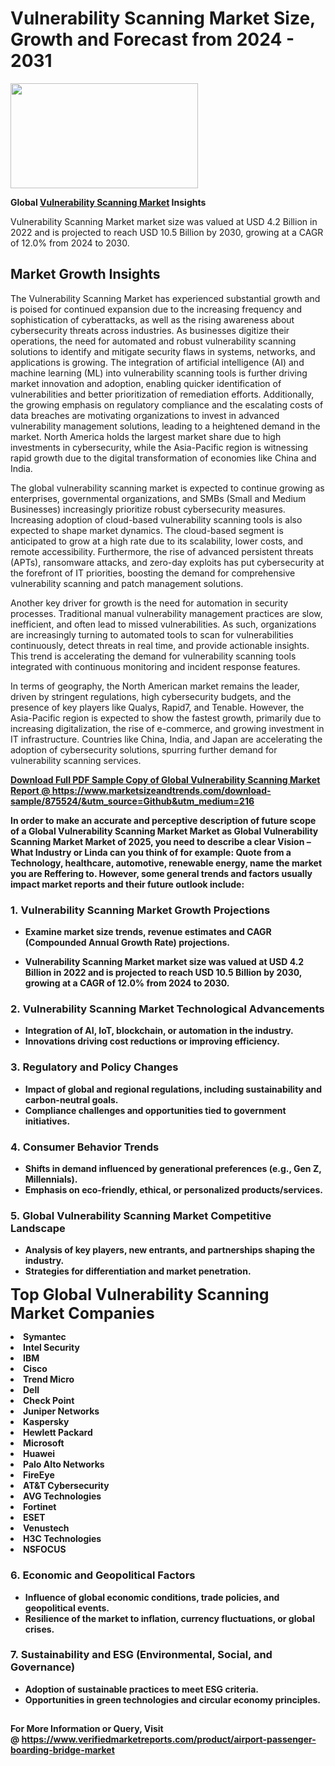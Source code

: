 <H1>Vulnerability Scanning Market Size, Growth and Forecast from 2024 - 2031</H1><img class="aligncenter size-medium wp-image-584254" src="https://thirdeyenews.in/wp-content/uploads/2024/09/Global-Market-Research-300x168.jpeg" alt="" width="300" height="168" /><p><strong>Global&nbsp;<a href="https://www.marketsizeandtrends.com/download-sample/875524/&amp;utm_source=Github&utm_medium=216">Vulnerability Scanning Market</a> Insights</strong></p><p>Vulnerability Scanning Market market size was valued at USD 4.2 Billion in 2022 and is projected to reach USD 10.5 Billion by 2030, growing at a CAGR of 12.0% from 2024 to 2030.</p><p><h2>Market Growth Insights</h2> <p>The Vulnerability Scanning Market has experienced substantial growth and is poised for continued expansion due to the increasing frequency and sophistication of cyberattacks, as well as the rising awareness about cybersecurity threats across industries. As businesses digitize their operations, the need for automated and robust vulnerability scanning solutions to identify and mitigate security flaws in systems, networks, and applications is growing. The integration of artificial intelligence (AI) and machine learning (ML) into vulnerability scanning tools is further driving market innovation and adoption, enabling quicker identification of vulnerabilities and better prioritization of remediation efforts. Additionally, the growing emphasis on regulatory compliance and the escalating costs of data breaches are motivating organizations to invest in advanced vulnerability management solutions, leading to a heightened demand in the market. North America holds the largest market share due to high investments in cybersecurity, while the Asia-Pacific region is witnessing rapid growth due to the digital transformation of economies like China and India.</p> <p><strong><a href="#"></a></strong></p> <p>The global vulnerability scanning market is expected to continue growing as enterprises, governmental organizations, and SMBs (Small and Medium Businesses) increasingly prioritize robust cybersecurity measures. Increasing adoption of cloud-based vulnerability scanning tools is also expected to shape market dynamics. The cloud-based segment is anticipated to grow at a high rate due to its scalability, lower costs, and remote accessibility. Furthermore, the rise of advanced persistent threats (APTs), ransomware attacks, and zero-day exploits has put cybersecurity at the forefront of IT priorities, boosting the demand for comprehensive vulnerability scanning and patch management solutions.</p> <p>Another key driver for growth is the need for automation in security processes. Traditional manual vulnerability management practices are slow, inefficient, and often lead to missed vulnerabilities. As such, organizations are increasingly turning to automated tools to scan for vulnerabilities continuously, detect threats in real time, and provide actionable insights. This trend is accelerating the demand for vulnerability scanning tools integrated with continuous monitoring and incident response features.</p> <p>In terms of geography, the North American market remains the leader, driven by stringent regulations, high cybersecurity budgets, and the presence of key players like Qualys, Rapid7, and Tenable. However, the Asia-Pacific region is expected to show the fastest growth, primarily due to increasing digitalization, the rise of e-commerce, and growing investment in IT infrastructure. Countries like China, India, and Japan are accelerating the adoption of cybersecurity solutions, spurring further demand for vulnerability scanning services.</p> <p><strong><a href="#"></p><p><span class=""><strong>Download Full PDF Sample Copy of Global Vulnerability Scanning Market Report</strong> @ <a href="https://www.marketsizeandtrends.com/download-sample/875524/&amp;utm_source=Github&utm_medium=216" target="_blank">https://www.marketsizeandtrends.com/download-sample/875524/&amp;utm_source=Github&utm_medium=216</a></span></p><p>In order to make an accurate and perceptive description of future scope of a Global&nbsp;Vulnerability Scanning Market Market as Global&nbsp;Vulnerability Scanning Market Market of 2025, you need to describe a clear Vision &ndash; What Industry or Linda can you think of for example: Quote from a Technology, healthcare, automotive, renewable energy, name the market you are Reffering to. However, some general trends and factors usually impact market reports and their future outlook include:</p><h3>1.&nbsp;<strong>Vulnerability Scanning Market Growth Projections</strong></h3><ul><li>Examine market size trends, revenue estimates and CAGR (Compounded Annual Growth Rate) projections.</li><li><p>Vulnerability Scanning Market market size was valued at USD 4.2 Billion in 2022 and is projected to reach USD 10.5 Billion by 2030, growing at a CAGR of 12.0% from 2024 to 2030.</p></li></ul><h3>2.&nbsp;<strong>Vulnerability Scanning Market Technological Advancements</strong></h3><ul><li>Integration of AI, IoT, blockchain, or automation in the industry.</li><li>Innovations driving cost reductions or improving efficiency.</li></ul><h3>3.&nbsp;<strong>Regulatory and Policy Changes</strong></h3><ul><li>Impact of global and regional regulations, including sustainability and carbon-neutral goals.</li><li>Compliance challenges and opportunities tied to government initiatives.</li></ul><h3>4.&nbsp;<strong>Consumer Behavior Trends</strong></h3><ul><li>Shifts in demand influenced by generational preferences (e.g., Gen Z, Millennials).</li><li>Emphasis on eco-friendly, ethical, or personalized products/services.</li></ul><h3>5.&nbsp;<strong>Global Vulnerability Scanning Market Competitive Landscape</strong></h3><ul><li>Analysis of key players, new entrants, and partnerships shaping the industry.</li><li>Strategies for differentiation and market penetration.</li></ul><p data-pm-slice="1 1 []"><span style="color: inherit; font-family: inherit; font-size: 25px;">Top Global Vulnerability Scanning Market Companies</span></p><div class="" data-test-id=""><p><li>Symantec</li><li> Intel Security</li><li> IBM</li><li> Cisco</li><li> Trend Micro</li><li> Dell</li><li> Check Point</li><li> Juniper Networks</li><li> Kaspersky</li><li> Hewlett Packard</li><li> Microsoft</li><li> Huawei</li><li> Palo Alto Networks</li><li> FireEye</li><li> AT&T Cybersecurity</li><li> AVG Technologies</li><li> Fortinet</li><li> ESET</li><li> Venustech</li><li> H3C Technologies</li><li> NSFOCUS</li></p></div><h3>6.&nbsp;<strong>Economic and Geopolitical Factors</strong></h3><ul><li>Influence of global economic conditions, trade policies, and geopolitical events.</li><li>Resilience of the market to inflation, currency fluctuations, or global crises.</li></ul><h3>7.&nbsp;<strong>Sustainability and ESG (Environmental, Social, and Governance)</strong></h3><ul><li>Adoption of sustainable practices to meet ESG criteria.</li><li>Opportunities in green technologies and circular economy principles.</li></ul><h2><strong style="font-size: 14px;">For More Information or Query, Visit @&nbsp;</strong><a style="background-color: #ffffff; font-size: 14px;" href="https://www.marketsizeandtrends.com/report/vulnerability-scanning-market/" target="_blank">https://www.verifiedmarketreports.com/product/airport-passenger-boarding-bridge-market</a></h2>
